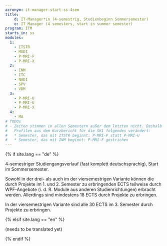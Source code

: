```yaml
---
acronym: it-manager-start-ss-4sem
title: 
    d: IT-Manager*in (4-semestrig, Studienbeginn Sommersemester)
    e: IT Manager (4 semesters, start in summer semester)
program: ITM
starts_in: ss
modules:
  1:
    - ITSTR
    - MODI
    - P-MRI-F
    - P-MRI-X
  2:
    - INM
    - ITC
    - NADI
    - SPV
    - VDM
  3:
    - P-MRI-U
    - P-MRI-U
    - P-MRI-X  
  4:
    - MA
# TODOs
# - Zeiten stimmen in allen Semestern außer dem letzten nicht. Deshalb gegenüber den originalen
#   Profilen aus dem Kurzbericht für die SK1 folgendes verändert: 
#   * Semester, das mit ITSTR beginnt: P-MRI-F statt P-MRI-U    
#   * Semester, das mit INM beginnt: P-MRI-F gestrichen   
---
```


{% if site.lang == "de" %}

4-semestriger Studiengangsverlauf (fast komplett deutschsprachig), Start im Sommersemester. 

Sowohl in der drei- als auch im der viersemestrigen Variante können die durch Projekte im 1. und 2. Semester zu 
erbringenden ECTS teilweise durch WPF-Angebote (i. d. R. Module aus anderen Studienrichtungen) erbracht werden. 
Allerdings sind mindestens 18 ECTS durch Projekte zu erbringen. 

In der viersemestrigen Variante sind alle 30 ECTS im 3. Semester durch Projekte zu erbringen. 
 
{% elsif site.lang == "en" %}

(needs to be translated yet)

{% endif %}